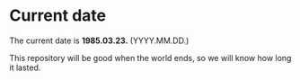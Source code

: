 # Current date

The current date is **1985.03.23.** (YYYY.MM.DD.)

This repository will be good when the world ends, so we will know how long it lasted.